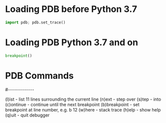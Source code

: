 # Loading PDB before Python 3.7

```python
import pdb; pdb.set_trace()
```

# Loading PDB Python 3.7 and on

```python
breakpoint()
```

# PDB Commands
#-------------

(l)ist - list 11 lines surrounding the current line
(n)ext - step over
(s)tep - into 
(c)ontinue - continue until the next breakpoint
(b)breakpoint - set breakpoint at line number, e.g. b 12
(w)here - stack trace
(h)elp - show help
(q)uit - quit debugger
